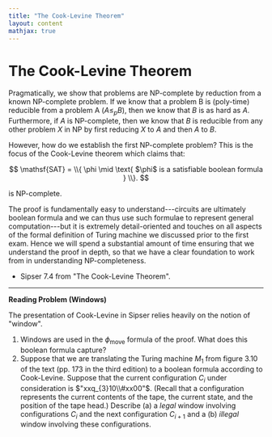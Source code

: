 ```yaml
---
title: "The Cook-Levine Theorem"
layout: content
mathjax: true
---
```


# The Cook-Levine Theorem

Pragmatically, we show that problems are NP-complete by reduction from a known NP-complete problem.
If we know that a problem B is (poly-time) reducible from a problem A ($A \leq_p B$), then we know that $B$ is as hard as $A$.
Furthermore, if $A$ is NP-complete, then we know that $B$ is reducible from any other problem $X$ in NP by first reducing $X$ to $A$ and then $A$ to $B$.

However, how do we establish the first NP-complete problem?
This is the focus of the Cook-Levine theorem which claims that:

$$
\mathsf{SAT} = \\{ \phi \mid \text{ $\phi$ is a satisfiable boolean formula } \\}.
$$

is NP-complete.

The proof is fundamentally easy to understand---circuits are ultimately boolean formula and we can thus use such formulae to represent general computation---but it is extremely detail-oriented and touches on all aspects of the formal definition of Turing machine we discussed prior to the first exam.
Hence we will spend a substantial amount of time ensuring that we understand the proof in depth, so that we have a clear foundation to work from in understanding NP-completeness.

* Sipser 7.4 from "The Cook-Levine Theorem".

---

**Reading Problem (Windows)**

The presentation of Cook-Levine in Sipser relies heavily on the notion of "window".

1. Windows are used in the $\phi_{\text{move}}$ formula of the proof.
   What does this boolean formula capture?
2. Suppose that we are translating the Turing machine $M_1$ from figure 3.10 of the text (pp. 173 in the third edition) to a boolean formula according to Cook-Levine.
   Suppose that the current configuration $C_i$ under consideration is $"xxq_{3}10\\#xx00"$.
   (Recall that a configuration represents the current contents of the tape, the current state, and the position of the tape head.)
   Describe (a) a *legal* window involving configurations $C_i$ and the next configuration $C_{i+1}$ and a (b) *illegal* window involving these configurations.
